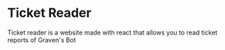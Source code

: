 # Ticket Reader

Ticket reader is a website made with react that allows you to read ticket reports of Graven's Bot